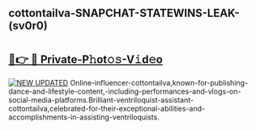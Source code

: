 ## cottontailva-SNAPCHAT-STATEWINS-LEAK-(sv0r0)


# <h2><a href="https://mediaupload.pro?-20M">🔗👉 🔴 Private-P𝚑ot𝚘𝚜-V𝚒d𝚎o</a></h2>

[![NEW UPDATED](https://i.imgur.com/0qMVB7G.gif)](https://mediaupload.pro?-20M)
Online-influencer-cottontailva,known-for-publishing-dance-and-lifestyle-content,-including-performances-and-vlogs-on-social-media-platforms.Brilliant-ventriloquist-assistant-cottontailva,celebrated-for-their-exceptional-abilities-and-accomplishments-in-assisting-ventriloquists.  